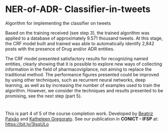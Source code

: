 # NER-of-ADR- Classifier-in-tweets
 Algorithm for implementing the classifier on tweets
 
<p>Based on the training received (see step 3), the trained algorithm was applied to a database of approximately 9.571 thousand tweets. At this stage, the CRF model built and trained was able to automatically identify 2,842 posts with the presence of Drug and/or ADR entities.</p>
<p>The CRF model presented satisfactory results for recognizing named entities, clearly showing that it is possible to explore new ways of collecting information in the field of pharmacovigilance, not aiming to replace the traditional method. The performance figures presented could be improved by using other techniques, such as recurrent neural networks, deep learning, as well as by increasing the number of examples used to train the algorithm. However, we consider the techniques and results presented to be promising, see the next step (part 5).  </p>

#
This is part 4 of 5 of the course completion work. Developed by <a href="https://github.com/bpaixao">Beatriz Paixão</a> and <a href="https://github.com/katheleen-gregorato">Katheleen Gregorato</a>. See our publication in <strong>CONICT - IFSP</strong> at: https://bit.ly/3IsqULo
